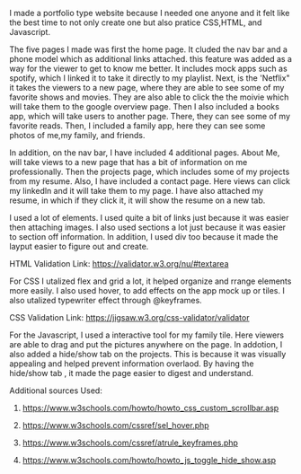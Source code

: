 
I made a portfolio type website because I needed one anyone and it felt like the best time to not only create one but also pratice CSS,HTML, and Javascript. 

The five pages I made was first the home page. It cluded the nav bar and a phone model which as additional links attached. this feature was added as a way for the viewer to get to know me better. It includes mock apps such as spotify, which I linked it to take it directly to my playlist. Next, is the 'Netflix" it takes the viewers to a new page, where they are able to see some of my favorite shows and movies. They are also able to click the the moivie which will take them to the google overview page. Then I also included a books app, which will take users to another page. There, they can see some of my favorite reads. Then, I included a family app, here they can see some photos of me,my family, and friends.

In addition, on the nav bar, I have included 4 additional pages. About Me, will take views to a new page that has a bit of information on me professionally. Then the projects page, which includes some of my projects from my resume. Also, I have included a contact page. Here views can click my linkedln and it will take them to my page. I have also attached my resume, in which if they click it, it will show the resume on a new tab. 

I used a lot of elements. I used quite a bit of links just because it was easier then attaching images. I also used sections a lot just because it was easier to section off information. In addition, I used div too because it made the layput easier to figure out and create.

HTML Validation Link: https://validator.w3.org/nu/#textarea

For CSS I utalized flex and grid a lot, it helped organize and rrange elements more easily. I also used hover, to add effects on the app mock up or tiles. I also utalized typewriter effect through @keyframes.

CSS Validation Link:  https://jigsaw.w3.org/css-validator/validator

For the Javascript, I used a interactive tool for my family tile. Here viewers are able to drag and put the pictures anywhere on the page. In addotion, I also added a hide/show tab on the projects. This is because it was visually appealing and helped prevent information overlaod. By having the hide/show tab , it made the page easier to digest and understand. 


Additional sources Used: 

1. https://www.w3schools.com/howto/howto_css_custom_scrollbar.asp

2. https://www.w3schools.com/cssref/sel_hover.php

3. https://www.w3schools.com/cssref/atrule_keyframes.php

4. https://www.w3schools.com/howto/howto_js_toggle_hide_show.asp
